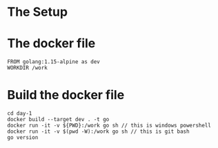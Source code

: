 # The Setup 

# The docker file 

```
FROM golang:1.15-alpine as dev
WORKDIR /work
```

# Build the docker file 
```
cd day-1
docker build --target dev . -t go
docker run -it -v ${PWD}:/work go sh // this is windows powershell
docker run -it -v $(pwd -W):/work go sh // this is git bash 
go version

```